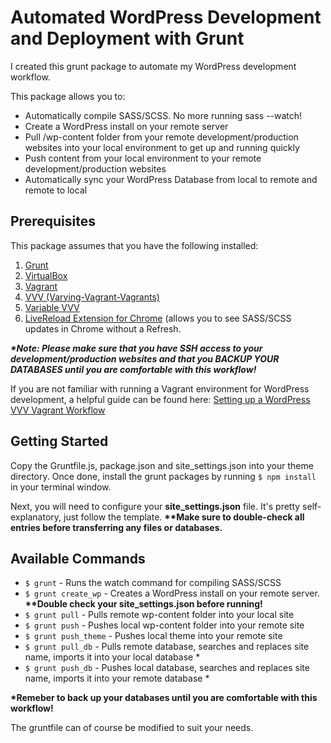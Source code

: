# Automated WordPress Development and Deployment with Grunt
<p>I created this grunt package to automate my WordPress development workflow.</p> 

<p>This package allows you to:
<ul>
	<li>Automatically compile SASS/SCSS. No more running sass --watch!</li>
	<li>Create a WordPress install on your remote server</li>
	<li>Pull /wp-content folder from your remote development/production websites into your local environment to get up and running quickly</li>
	<li>Push content from your local environment to your remote development/production websites</li>
	<li>Automatically sync your WordPress Database from local to remote and remote to local</li>
</ul>
</p>

<h2>Prerequisites</h2>

<p>This package assumes that you have the following installed:</p>
<ol>
	<li><a href="https://gruntjs.com/getting-started" target="_blank">Grunt</a></li>
	<li><a href="https://www.virtualbox.org/" target="_blank">VirtualBox</a></li>
	<li><a href="https://www.vagrantup.com/downloads.html" target="_blank">Vagrant</a></li>
	<li><a href="https://github.com/Varying-Vagrant-Vagrants/VVV" target="_blank">VVV (Varying-Vagrant-Vagrants)</a></li>
	<li><a href="https://github.com/bradp/vv" target="_blank">Variable VVV</a></li>
	<li><a href="https://chrome.google.com/webstore/detail/livereload/jnihajbhpnppcggbcgedagnkighmdlei?hl=en">LiveReload Extension for Chrome</a> (allows you to see SASS/SCSS updates in Chrome without a Refresh.</li>
</ol>

<p><em><strong>*Note: Please make sure that you have SSH access to your development/production websites and that you BACKUP YOUR DATABASES until you are comfortable with this workflow!</strong></em></p>

<p>If you are not familiar with running a Vagrant environment for WordPress development, a helpful guide can be found here: <a href="http://wpbeaches.com/setting-up-a-wordpress-vvv-vagrant-workflow/" target="_blank">Setting up a WordPress VVV Vagrant Workflow</a></p>

<h2>Getting Started</h2>

<p>Copy the Gruntfile.js, package.json and site_settings.json into your theme directory. Once done, install the grunt packages by running <code>$ npm install</code> in your terminal window.</p>

<p>Next, you will need to configure your <strong>site_settings.json</strong> file. It's pretty self-explanatory, just follow the template. <strong>**Make sure to double-check all entries before transferring any files or databases.</strong></p>

<h2>Available Commands</h2>
<ul>
	<li><code>$ grunt</code> - Runs the watch command for compiling SASS/SCSS</li>
	<li><code>$ grunt create_wp</code> - Creates a WordPress install on your remote server. <strong>**Double check your site_settings.json before running!</strong></li>
	<li><code>$ grunt pull</code> - Pulls remote wp-content folder into your local site</li>
	<li><code>$ grunt push</code> - Pushes local wp-content folder into your remote site</li>
	<li><code>$ grunt push_theme</code> - Pushes local theme into your remote site</li>
	<li><code>$ grunt pull_db</code> - Pulls remote database, searches and replaces site name, imports it into your local database *</li>
	<li><code>$ grunt push_db</code> - Pushes local database, searches and replaces site name, imports it into your remote database *</li>
</ul>

<p><strong>*Remeber to back up your databases until you are comfortable with this workflow!</strong></p>

<p>The gruntfile can of course be modified to suit your needs.</p>


